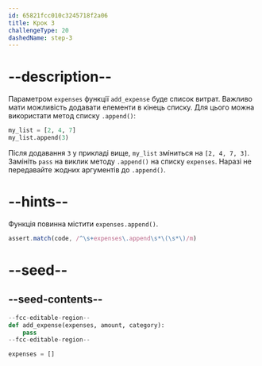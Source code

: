 ```yaml
---
id: 65821fcc010c3245718f2a06
title: Крок 3
challengeType: 20
dashedName: step-3
---
```


# --description--

Параметром `expenses` функції `add_expense` буде список витрат. Важливо мати можливість додавати елементи в кінець списку. Для цього можна використати метод списку `.append()`:

```py
my_list = [2, 4, 7]
my_list.append(3)
```

Після додавання `3` у прикладі вище, `my_list` зміниться на `[2, 4, 7, 3]`. Замініть `pass` на виклик методу `.append()` на списку `expenses`. Наразі не передавайте жодних аргументів до `.append()`.

# --hints--

Функція повинна містити `expenses.append()`.

```js
assert.match(code, /^\s+expenses\.append\s*\(\s*\)/m)
```

# --seed--

## --seed-contents--

```py    
--fcc-editable-region--
def add_expense(expenses, amount, category):
    pass
--fcc-editable-region--

expenses = []
```
